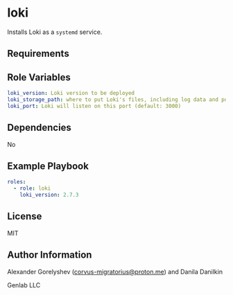 loki
=========

Installs Loki as a `systemd` service.

Requirements
------------

Role Variables
--------------

```yaml
loki_version: Loki version to be deployed
loki_storage_path: where to put Loki's files, including log data and positions (default: /data/loki)
loki_port: Loki will listen on this port (default: 3000)
```

Dependencies
------------

No

Example Playbook
----------------

```yaml
roles:
  - role: loki
    loki_version: 2.7.3
```
      

License
-------

MIT

Author Information
------------------

Alexander Gorelyshev (corvus-migratorius@proton.me) and Danila Danilkin

Genlab LLC
